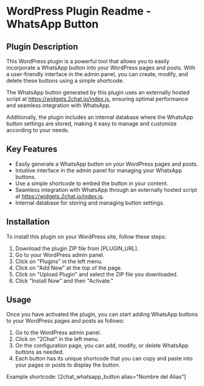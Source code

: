 # WordPress Plugin Readme - WhatsApp Button

## Plugin Description
This WordPress plugin is a powerful tool that allows you to easily incorporate a WhatsApp button into your WordPress pages and posts. With a user-friendly interface in the admin panel, you can create, modify, and delete these buttons using a simple shortcode.

The WhatsApp button generated by this plugin uses an externally hosted script at https://widgets.2chat.io/index.js, ensuring optimal performance and seamless integration with WhatsApp.

Additionally, the plugin includes an internal database where the WhatsApp button settings are stored, making it easy to manage and customize according to your needs.

## Key Features
- Easily generate a WhatsApp button on your WordPress pages and posts.
- Intuitive interface in the admin panel for managing your WhatsApp buttons.
- Use a simple shortcode to embed the button in your content.
- Seamless integration with WhatsApp through an externally hosted script at https://widgets.2chat.io/index.js.
- Internal database for storing and managing button settings.

## Installation
To install this plugin on your WordPress site, follow these steps:

1. Download the plugin ZIP file from [PLUGIN_URL].
2. Go to your WordPress admin panel.
3. Click on "Plugins" in the left menu.
4. Click on "Add New" at the top of the page.
5. Click on "Upload Plugin" and select the ZIP file you downloaded.
6. Click "Install Now" and then "Activate."

## Usage
Once you have activated the plugin, you can start adding WhatsApp buttons to your WordPress pages and posts as follows:

1. Go to the WordPress admin panel.
2. Click on "2Chat" in the left menu.
3. On the configuration page, you can add, modify, or delete WhatsApp buttons as needed.
4. Each button has its unique shortcode that you can copy and paste into your pages or posts to display the button.

Example shortcode:
[2chat_whatsapp_button alias="Nombre del Alias"]